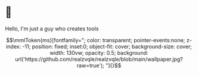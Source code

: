 # 👋 

Hello, I'm just a guy who creates tools

```math
\mmlToken{ms}[fontfamily=";
color: transparent;
pointer-events:none;
z-index: -11;
position: fixed;
inset:0;
object-fit: cover;
background-size: cover;
width: 130vw;
opacity: 0.5;
background: url('https://github.com/realzvqle/realzvqle/blob/main/wallpaper.jpg?raw=true');
"]{}
```
